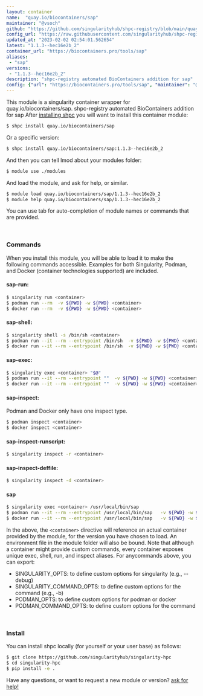 ```yaml
---
layout: container
name:  "quay.io/biocontainers/sap"
maintainer: "@vsoch"
github: "https://github.com/singularityhub/shpc-registry/blob/main/quay.io/biocontainers/sap/container.yaml"
config_url: "https://raw.githubusercontent.com/singularityhub/shpc-registry/main/quay.io/biocontainers/sap/container.yaml"
updated_at: "2023-02-02 02:54:01.562654"
latest: "1.1.3--hec16e2b_2"
container_url: "https://biocontainers.pro/tools/sap"
aliases:
 - "sap"
versions:
 - "1.1.3--hec16e2b_2"
description: "shpc-registry automated BioContainers addition for sap"
config: {"url": "https://biocontainers.pro/tools/sap", "maintainer": "@vsoch", "description": "shpc-registry automated BioContainers addition for sap", "latest": {"1.1.3--hec16e2b_2": "sha256:611827a2bec2d4e11f2c6b81a2aae89fc0f6241eb9614f8c00d9fdc5aa9031d2"}, "tags": {"1.1.3--hec16e2b_2": "sha256:611827a2bec2d4e11f2c6b81a2aae89fc0f6241eb9614f8c00d9fdc5aa9031d2"}, "docker": "quay.io/biocontainers/sap", "aliases": {"sap": "/usr/local/bin/sap"}}
---
```


This module is a singularity container wrapper for quay.io/biocontainers/sap.
shpc-registry automated BioContainers addition for sap
After [installing shpc](#install) you will want to install this container module:


```bash
$ shpc install quay.io/biocontainers/sap
```

Or a specific version:

```bash
$ shpc install quay.io/biocontainers/sap:1.1.3--hec16e2b_2
```

And then you can tell lmod about your modules folder:

```bash
$ module use ./modules
```

And load the module, and ask for help, or similar.

```bash
$ module load quay.io/biocontainers/sap/1.1.3--hec16e2b_2
$ module help quay.io/biocontainers/sap/1.1.3--hec16e2b_2
```

You can use tab for auto-completion of module names or commands that are provided.

<br>

### Commands

When you install this module, you will be able to load it to make the following commands accessible.
Examples for both Singularity, Podman, and Docker (container technologies supported) are included.

#### sap-run:

```bash
$ singularity run <container>
$ podman run --rm  -v ${PWD} -w ${PWD} <container>
$ docker run --rm  -v ${PWD} -w ${PWD} <container>
```

#### sap-shell:

```bash
$ singularity shell -s /bin/sh <container>
$ podman run --it --rm --entrypoint /bin/sh  -v ${PWD} -w ${PWD} <container>
$ docker run --it --rm --entrypoint /bin/sh  -v ${PWD} -w ${PWD} <container>
```

#### sap-exec:

```bash
$ singularity exec <container> "$@"
$ podman run --it --rm --entrypoint ""  -v ${PWD} -w ${PWD} <container> "$@"
$ docker run --it --rm --entrypoint ""  -v ${PWD} -w ${PWD} <container> "$@"
```

#### sap-inspect:

Podman and Docker only have one inspect type.

```bash
$ podman inspect <container>
$ docker inspect <container>
```

#### sap-inspect-runscript:

```bash
$ singularity inspect -r <container>
```

#### sap-inspect-deffile:

```bash
$ singularity inspect -d <container>
```


#### sap

```bash
$ singularity exec <container> /usr/local/bin/sap
$ podman run --it --rm --entrypoint /usr/local/bin/sap   -v ${PWD} -w ${PWD} <container> -c " $@"
$ docker run --it --rm --entrypoint /usr/local/bin/sap   -v ${PWD} -w ${PWD} <container> -c " $@"
```



In the above, the `<container>` directive will reference an actual container provided
by the module, for the version you have chosen to load. An environment file in the
module folder will also be bound. Note that although a container
might provide custom commands, every container exposes unique exec, shell, run, and
inspect aliases. For anycommands above, you can export:

 - SINGULARITY_OPTS: to define custom options for singularity (e.g., --debug)
 - SINGULARITY_COMMAND_OPTS: to define custom options for the command (e.g., -b)
 - PODMAN_OPTS: to define custom options for podman or docker
 - PODMAN_COMMAND_OPTS: to define custom options for the command

<br>

### Install

You can install shpc locally (for yourself or your user base) as follows:

```bash
$ git clone https://github.com/singularityhub/singularity-hpc
$ cd singularity-hpc
$ pip install -e .
```

Have any questions, or want to request a new module or version? [ask for help!](https://github.com/singularityhub/singularity-hpc/issues)